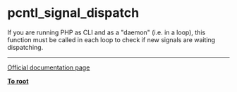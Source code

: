 # pcntl_signal_dispatch



If you are running PHP as CLI and as a "daemon" (i.e. in a loop), this function must be called in each loop  to check if new signals are waiting dispatching.  

---

[Official documentation page](https://www.php.net/manual/en/function.pcntl-signal-dispatch.php)

**[To root](/README.md)**
